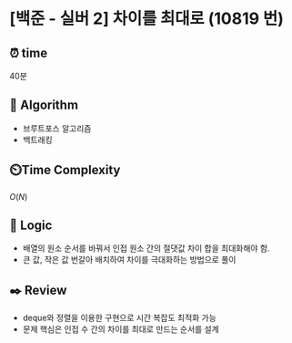 # [백준 - 실버 2] 차이를 최대로 (10819 번)

## ⏰  **time**

40분

## :pushpin: **Algorithm**
 
- 브루트포스 알고리즘
- 백트래킹

## ⏲️**Time Complexity**

$O(N)$

## :round_pushpin: **Logic**

- 배열의 원소 순서를 바꿔서 인접 원소 간의 절댓값 차이 합을 최대화해야 함.
- 큰 값, 작은 값 번갈아 배치하여 차이를 극대화하는 방법으로 풀이

## :black_nib: **Review**

- deque와 정렬을 이용한 구현으로 시간 복잡도 최적화 가능 
- 문제 핵심은 인접 수 간의 차이를 최대로 만드는 순서를 설계
